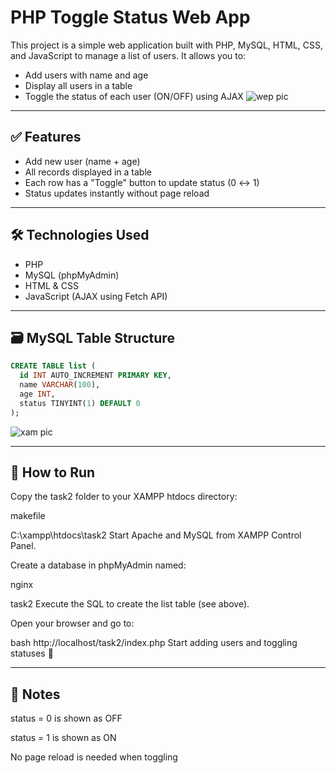 
# PHP Toggle Status Web App

This project is a simple web application built with PHP, MySQL, HTML, CSS, and JavaScript to manage a list of users. It allows you to:

- Add users with name and age
- Display all users in a table
- Toggle the status of each user (ON/OFF) using AJAX
![wep pic](https://github.com/user-attachments/assets/7f93cb1a-dcf5-4efb-a69a-a43c1f438bf6)

---

## ✅ Features

- Add new user (name + age)
- All records displayed in a table
- Each row has a "Toggle" button to update status (0 ↔ 1)
- Status updates instantly without page reload

---

## 🛠 Technologies Used

- PHP
- MySQL (phpMyAdmin)
- HTML & CSS
- JavaScript (AJAX using Fetch API)

---


## 🗃️ MySQL Table Structure

```sql
CREATE TABLE list (
  id INT AUTO_INCREMENT PRIMARY KEY,
  name VARCHAR(100),
  age INT,
  status TINYINT(1) DEFAULT 0
); 
```
![xam pic](https://github.com/user-attachments/assets/54787e05-0c37-4668-b5b7-ac2bf7893ff2)

---
##  🚀 How to Run
Copy the task2 folder to your XAMPP htdocs directory:

makefile

C:\xampp\htdocs\task2
Start Apache and MySQL from XAMPP Control Panel.

Create a database in phpMyAdmin named:

nginx

task2
Execute the SQL to create the list table (see above).

Open your browser and go to:

bash
http://localhost/task2/index.php
Start adding users and toggling statuses 🎉


---


## 📌 Notes
status = 0 is shown as OFF

status = 1 is shown as ON

No page reload is needed when toggling
